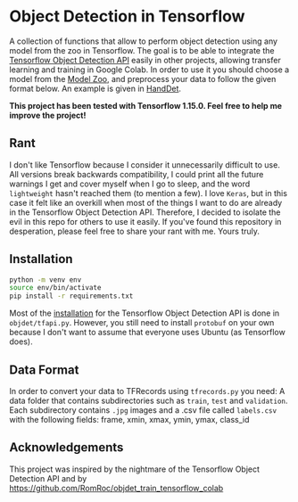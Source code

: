 # Object Detection in Tensorflow

A collection of functions that allow to perform object detection using any model from the zoo in Tensorflow. The goal is to be able to integrate the [Tensorflow Object Detection API](https://github.com/tensorflow/models/tree/master/research/object_detection) easily in other projects, allowing transfer learning and training in Google Colab. In order to use it you should choose a model from the [Model Zoo](https://github.com/tensorflow/models/blob/master/research/object_detection/g3doc/detection_model_zoo.md), and preprocess your data to follow the given format below. An example is given in [HandDet](https://github.com/mcherep/handdet).

**This project has been tested with Tensorflow 1.15.0. Feel free to help me improve the project!**

## Rant

I don't like Tensorflow because I consider it unnecessarily difficult to use. All versions break backwards compatibility, I could print all the future warnings I get and cover myself when I go to sleep, and the word `lightweight` hasn't reached them (to mention a few). I love `Keras`, but in this case it felt like an overkill when most of the things I want to do are already in the Tensorflow Object Detection API. Therefore, I decided to isolate the evil in this repo for others to use it easily. If you've found this repository in desperation, please feel free to share your rant with me. Yours truly.

## Installation

```bash
python -m venv env
source env/bin/activate
pip install -r requirements.txt
```

Most of the [installation](https://github.com/tensorflow/models/blob/master/research/object_detection/g3doc/installation.md) for the Tensorflow Object Detection API is done in `objdet/tfapi.py`. However, you still need to install `protobuf` on your own because I don't want to assume that everyone uses Ubuntu (as Tensorflow does).

## Data Format

In order to convert your data to TFRecords using `tfrecords.py` you need: A data folder that contains subdirectories such as `train`, `test` and `validation`. Each subdirectory contains `.jpg` images and a .csv file called `labels.csv` with the following fields: frame, xmin, xmax, ymin, ymax, class_id

## Acknowledgements

This project was inspired by the nightmare of the Tensorflow Object Detection API and by https://github.com/RomRoc/objdet_train_tensorflow_colab
